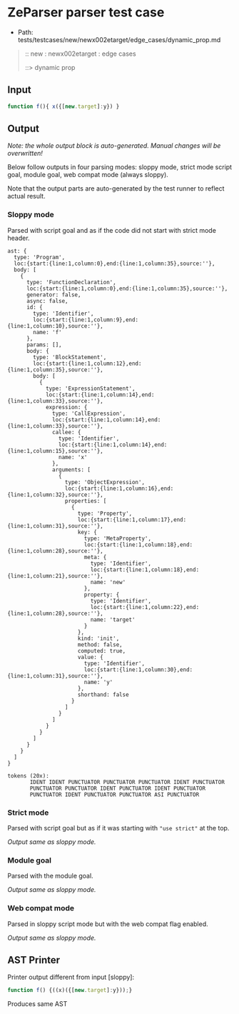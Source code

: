 # ZeParser parser test case

- Path: tests/testcases/new/newx002etarget/edge_cases/dynamic_prop.md

> :: new : newx002etarget : edge cases
>
> ::> dynamic prop

## Input

`````js
function f(){ x({[new.target]:y}) }
`````

## Output

_Note: the whole output block is auto-generated. Manual changes will be overwritten!_

Below follow outputs in four parsing modes: sloppy mode, strict mode script goal, module goal, web compat mode (always sloppy).

Note that the output parts are auto-generated by the test runner to reflect actual result.

### Sloppy mode

Parsed with script goal and as if the code did not start with strict mode header.

`````
ast: {
  type: 'Program',
  loc:{start:{line:1,column:0},end:{line:1,column:35},source:''},
  body: [
    {
      type: 'FunctionDeclaration',
      loc:{start:{line:1,column:0},end:{line:1,column:35},source:''},
      generator: false,
      async: false,
      id: {
        type: 'Identifier',
        loc:{start:{line:1,column:9},end:{line:1,column:10},source:''},
        name: 'f'
      },
      params: [],
      body: {
        type: 'BlockStatement',
        loc:{start:{line:1,column:12},end:{line:1,column:35},source:''},
        body: [
          {
            type: 'ExpressionStatement',
            loc:{start:{line:1,column:14},end:{line:1,column:33},source:''},
            expression: {
              type: 'CallExpression',
              loc:{start:{line:1,column:14},end:{line:1,column:33},source:''},
              callee: {
                type: 'Identifier',
                loc:{start:{line:1,column:14},end:{line:1,column:15},source:''},
                name: 'x'
              },
              arguments: [
                {
                  type: 'ObjectExpression',
                  loc:{start:{line:1,column:16},end:{line:1,column:32},source:''},
                  properties: [
                    {
                      type: 'Property',
                      loc:{start:{line:1,column:17},end:{line:1,column:31},source:''},
                      key: {
                        type: 'MetaProperty',
                        loc:{start:{line:1,column:18},end:{line:1,column:28},source:''},
                        meta: {
                          type: 'Identifier',
                          loc:{start:{line:1,column:18},end:{line:1,column:21},source:''},
                          name: 'new'
                        },
                        property: {
                          type: 'Identifier',
                          loc:{start:{line:1,column:22},end:{line:1,column:28},source:''},
                          name: 'target'
                        }
                      },
                      kind: 'init',
                      method: false,
                      computed: true,
                      value: {
                        type: 'Identifier',
                        loc:{start:{line:1,column:30},end:{line:1,column:31},source:''},
                        name: 'y'
                      },
                      shorthand: false
                    }
                  ]
                }
              ]
            }
          }
        ]
      }
    }
  ]
}

tokens (20x):
       IDENT IDENT PUNCTUATOR PUNCTUATOR PUNCTUATOR IDENT PUNCTUATOR
       PUNCTUATOR PUNCTUATOR IDENT PUNCTUATOR IDENT PUNCTUATOR
       PUNCTUATOR IDENT PUNCTUATOR PUNCTUATOR ASI PUNCTUATOR
`````

### Strict mode

Parsed with script goal but as if it was starting with `"use strict"` at the top.

_Output same as sloppy mode._

### Module goal

Parsed with the module goal.

_Output same as sloppy mode._

### Web compat mode

Parsed in sloppy script mode but with the web compat flag enabled.

_Output same as sloppy mode._

## AST Printer

Printer output different from input [sloppy]:

````js
function f() {((x)({[new.target]:y}));}
````

Produces same AST
